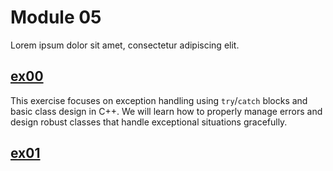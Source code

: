 # Module 05

Lorem ipsum dolor sit amet, consectetur adipiscing elit.

## [ex00](./ex00)

This exercise focuses on exception handling using `try`/`catch` blocks and basic class design in C++.
We will learn how to properly manage errors and design robust classes that handle exceptional situations gracefully.

## [ex01](./ex01)